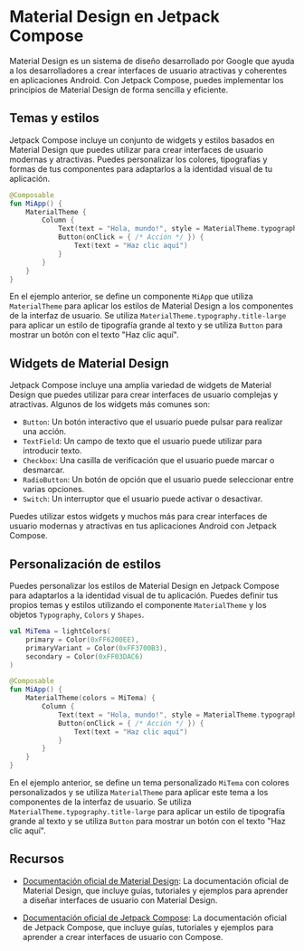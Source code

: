 # Material Design en Jetpack Compose

Material Design es un sistema de diseño desarrollado por Google que ayuda a los desarrolladores a crear interfaces de usuario atractivas y coherentes en aplicaciones Android. Con Jetpack Compose, puedes implementar los principios de Material Design de forma sencilla y eficiente.

## Temas y estilos

Jetpack Compose incluye un conjunto de widgets y estilos basados en Material Design que puedes utilizar para crear interfaces de usuario modernas y atractivas. Puedes personalizar los colores, tipografías y formas de tus componentes para adaptarlos a la identidad visual de tu aplicación.

```kotlin
@Composable
fun MiApp() {
    MaterialTheme {
        Column {
            Text(text = "Hola, mundo!", style = MaterialTheme.typography.title-large)
            Button(onClick = { /* Acción */ }) {
                Text(text = "Haz clic aquí")
            }
        }
    }
}
```

En el ejemplo anterior, se define un componente `MiApp` que utiliza `MaterialTheme` para aplicar los estilos de Material Design a los componentes de la interfaz de usuario. Se utiliza `MaterialTheme.typography.title-large` para aplicar un estilo de tipografía grande al texto y se utiliza `Button` para mostrar un botón con el texto "Haz clic aquí".

## Widgets de Material Design

Jetpack Compose incluye una amplia variedad de widgets de Material Design que puedes utilizar para crear interfaces de usuario complejas y atractivas. Algunos de los widgets más comunes son:

- `Button`: Un botón interactivo que el usuario puede pulsar para realizar una acción.
- `TextField`: Un campo de texto que el usuario puede utilizar para introducir texto.
- `Checkbox`: Una casilla de verificación que el usuario puede marcar o desmarcar.
- `RadioButton`: Un botón de opción que el usuario puede seleccionar entre varias opciones.
- `Switch`: Un interruptor que el usuario puede activar o desactivar.

Puedes utilizar estos widgets y muchos más para crear interfaces de usuario modernas y atractivas en tus aplicaciones Android con Jetpack Compose.

## Personalización de estilos

Puedes personalizar los estilos de Material Design en Jetpack Compose para adaptarlos a la identidad visual de tu aplicación. Puedes definir tus propios temas y estilos utilizando el componente `MaterialTheme` y los objetos `Typography`, `Colors` y `Shapes`.

```kotlin
val MiTema = lightColors(
    primary = Color(0xFF6200EE),
    primaryVariant = Color(0xFF3700B3),
    secondary = Color(0xFF03DAC6)
)

@Composable
fun MiApp() {
    MaterialTheme(colors = MiTema) {
        Column {
            Text(text = "Hola, mundo!", style = MaterialTheme.typography.title-large)
            Button(onClick = { /* Acción */ }) {
                Text(text = "Haz clic aquí")
            }
        }
    }
}
```

En el ejemplo anterior, se define un tema personalizado `MiTema` con colores personalizados y se utiliza `MaterialTheme` para aplicar este tema a los componentes de la interfaz de usuario. Se utiliza `MaterialTheme.typography.title-large` para aplicar un estilo de tipografía grande al texto y se utiliza `Button` para mostrar un botón con el texto "Haz clic aquí".

## Recursos

- [Documentación oficial de Material Design](https://material.io/design): La documentación oficial de Material Design, que incluye guías, tutoriales y ejemplos para aprender a diseñar interfaces de usuario con Material Design.

- [Documentación oficial de Jetpack Compose](https://developer.android.com/jetpack/compose?hl=es-419): La documentación oficial de Jetpack Compose, que incluye guías, tutoriales y ejemplos para aprender a crear interfaces de usuario con Compose.

